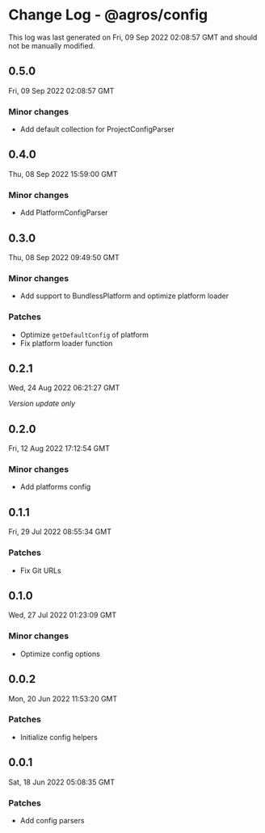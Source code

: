 # Change Log - @agros/config

This log was last generated on Fri, 09 Sep 2022 02:08:57 GMT and should not be manually modified.

## 0.5.0
Fri, 09 Sep 2022 02:08:57 GMT

### Minor changes

- Add default collection for ProjectConfigParser

## 0.4.0
Thu, 08 Sep 2022 15:59:00 GMT

### Minor changes

- Add PlatformConfigParser

## 0.3.0
Thu, 08 Sep 2022 09:49:50 GMT

### Minor changes

- Add support to BundlessPlatform and optimize platform loader

### Patches

- Optimize `getDefaultConfig` of platform
- Fix platform loader function

## 0.2.1
Wed, 24 Aug 2022 06:21:27 GMT

_Version update only_

## 0.2.0
Fri, 12 Aug 2022 17:12:54 GMT

### Minor changes

- Add platforms config

## 0.1.1
Fri, 29 Jul 2022 08:55:34 GMT

### Patches

- Fix Git URLs

## 0.1.0
Wed, 27 Jul 2022 01:23:09 GMT

### Minor changes

- Optimize config options

## 0.0.2
Mon, 20 Jun 2022 11:53:20 GMT

### Patches

- Initialize config helpers

## 0.0.1
Sat, 18 Jun 2022 05:08:35 GMT

### Patches

- Add config parsers

